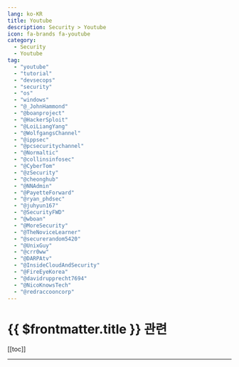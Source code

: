 ```yaml
---
lang: ko-KR
title: Youtube
description: Security > Youtube
icon: fa-brands fa-youtube
category:
  - Security
  - Youtube
tag: 
  - "youtube"
  - "tutorial"
  - "devsecops"
  - "security"
  - "os"
  - "windows"
  - "@_JohnHammond"
  - "@boanproject"
  - "@HackerSploit"
  - "@LoiLiangYang"
  - "@WolfgangsChannel"
  - "@ippsec"
  - "@pcsecuritychannel"
  - "@Normaltic"
  - "@collinsinfosec"
  - "@CyberTom"
  - "@zSecurity"
  - "@cheonghub"
  - "@NNAdmin"
  - "@PayetteForward"
  - "@ryan_phdsec"
  - "@juhyun167"
  - "@SecurityFWD"
  - "@wboan"
  - "@MoreSecurity"
  - "@TheNoviceLearner"
  - "@securerandom5420"
  - "@UnixGuy"
  - "@crr0ww"
  - "@DARPAtv"
  - "@InsideCloudAndSecurity"
  - "@FireEyeKorea"
  - "@davidrupprecht7694"
  - "@NicoKnowsTech"
  - "@redraccooncorp"
---
```


# {{ $frontmatter.title }} 관련

[[toc]]

---

<MyYouTubeItems jsonName="yu-_JohnHammond" /><!-- John Hammond -->
<MyYouTubeItems jsonName="yu-boanproject" /><!-- 보안프로젝트[boanproject] -->
<MyYouTubeItems jsonName="yu-HackerSploit" /><!-- HackerSploit -->
<MyYouTubeItems jsonName="yu-LoiLiangYang" /><!-- Loi Liang Yang -->
<MyYouTubeItems jsonName="yu-WolfgangsChannel" /><!-- Wolfgang's Channel -->
<MyYouTubeItems jsonName="yu-ippsec" /><!-- IppSec -->
<MyYouTubeItems jsonName="yu-pcsecuritychannel" /><!-- The PC Security Channel -->
<MyYouTubeItems jsonName="yu-Normaltic" /><!-- Normaltic Place -->
<MyYouTubeItems jsonName="yu-collinsinfosec" /><!-- Grant Collins -->
<MyYouTubeItems jsonName="yu-CyberTom" /><!-- Cyber Tom -->
<MyYouTubeItems jsonName="yu-zSecurity" /><!-- zSecurity -->
<MyYouTubeItems jsonName="yu-cheonghub" /><!-- 청일 -->
<MyYouTubeItems jsonName="yu-NNAdmin" /><!-- Nielsen Networking -->
<MyYouTubeItems jsonName="yu-PayetteForward" /><!-- Payette Forward -->
<MyYouTubeItems jsonName="yu-ryan_phdsec" /><!-- PhD Security -->
<MyYouTubeItems jsonName="yu-juhyun167" /><!-- Juhyun Song -->
<MyYouTubeItems jsonName="yu-SecurityFWD" /><!-- SecurityFWD -->
<MyYouTubeItems jsonName="yu-wboan" /><!-- W보안넷 : 정보보안 -->
<MyYouTubeItems jsonName="yu-MoreSecurity" /><!-- 삼평동연구소 -->
<MyYouTubeItems jsonName="yu-TheNoviceLearner" /><!-- The Novice Learner -->
<MyYouTubeItems jsonName="yu-securerandom5420" /><!-- SecureRandom -->
<MyYouTubeItems jsonName="yu-UnixGuy" /><!-- UnixGuy | Cyber Security Career -->
<MyYouTubeItems jsonName="yu-crr0ww" /><!-- crow -->
<MyYouTubeItems jsonName="yu-DARPAtv" /><!-- DARPAtv -->
<MyYouTubeItems jsonName="yu-InsideCloudAndSecurity" /><!-- Inside Cloud and Security -->
<MyYouTubeItems jsonName="yu-FireEyeKorea" /><!-- FireEye Korea -->
<MyYouTubeItems jsonName="yu-davidrupprecht7694" /><!-- David Rupprecht -->
<MyYouTubeItems jsonName="yu-NicoKnowsTech" /><!-- Nico Knows Tech -->
<MyYouTubeItems jsonName="yu-redraccooncorp" /><!-- 레드라쿤 Red Raccoon -->
<MyYouTubeItems jsonName="yu-networkexploit2521" /><!-- NetworkExploit -->
<MyYouTubeItems jsonName="yu-danscourses" /><!-- danscourses -->
<MyYouTubeItems jsonName="yu-plaintextpackets" /><!-- Plaintext Packets -->
<MyYouTubeItems jsonName="yu-CyberFlow10" /><!-- CyberFlow -->
<MyYouTubeItems jsonName="yu-LAWRENCESYSTEMS" /><!-- Lawrence Systems -->
<MyYouTubeItems jsonName="yu-TCMSecurityAcademy" /><!-- The Cyber Mentor -->
<MyYouTubeItems jsonName="yu-BenminTV" /><!-- 민병욱 Benmin TV -->
<MyYouTubeItems jsonName="yu-SIKANDARshaik" /><!-- Sikandar Shaik -->
<MyYouTubeItems jsonName="yu-TheoriTV" /><!-- 티오리티비 TheoriTV -->
<MyYouTubeItems jsonName="yu-CyberGizmo" /><!-- DJ Ware -->
<MyYouTubeItems jsonName="yu-an0n_ali" /><!-- An0n Ali -->
<MyYouTubeItems jsonName="yu-VeritasTechnologies" /><!-- Veritas Technologies -->
<MyYouTubeItems jsonName="yu-Snyksec" /><!-- Snyk -->
<MyYouTubeItems jsonName="yu-ProTechShow" /><!-- Pro Tech Show -->
<MyYouTubeItems jsonName="yu-OpenSecurityTraining" /><!-- OpenSecurityTraining2 -->
<MyYouTubeItems jsonName="yu-sudoSecurity" /><!-- sudo Security (Florian Dalwigk) -->
<MyYouTubeItems jsonName="yu-StormWindStudios" /><!-- StormWind Studios -->
<MyYouTubeItems jsonName="yu-eccouncilusa" /><!-- EC-Council -->
<MyYouTubeItems jsonName="yu-jeFF0Falltrades" /><!-- jeFF0Falltrades -->
<MyYouTubeItems jsonName="yu-KeepItTechie" /><!-- KeepItTechie -->
<MyYouTubeItems jsonName="yu-Seytonic" /><!-- Seytonic -->
<MyYouTubeItems jsonName="yu-Cobuman" /><!-- cobuman -->
<MyYouTubeItems jsonName="yu-hacktivityconf" /><!-- Hacktivity -->
<MyYouTubeItems jsonName="yu-LeetCipher" /><!-- Leet Cipher -->
<MyYouTubeItems jsonName="yu-DavesGarage" /><!-- Dave's Garage -->
<MyYouTubeItems jsonName="yu-PracticalNetworking" /><!-- Practical Networking -->
<MyYouTubeItems jsonName="yu-Cyberspatial" /><!-- Cyberspatial -->
<MyYouTubeItems jsonName="yu-chrissimmonds" /><!-- chris simmonds -->
<MyYouTubeItems jsonName="yu-homenetworkguy" /><!-- Home Network Guy -->
<MyYouTubeItems jsonName="yu-Unplug-IT" /><!-- UnplugIT -->
<MyYouTubeItems jsonName="yu-hackitconsultancy" /><!-- HACK IT CONSULTANCY -->
<MyYouTubeItems jsonName="yu-davidbombal" /><!-- David Bombal -->
<MyYouTubeItems jsonName="yu-cybernews" /><!-- CyberNews -->
<MyYouTubeItems jsonName="yu-보안쟁이" /><!-- 보안쟁이 -->
<MyYouTubeItems jsonName="yu-cazz" /><!-- cazz -->
<MyYouTubeItems jsonName="yu-CosmodiumCS" /><!-- Cosmodium CyberSecurity -->
<MyYouTubeItems jsonName="yu-TechRaj156" /><!-- Tech Raj -->
<MyYouTubeItems jsonName="yu-sparrowcorp" /><!-- 스패로우 : Sparrow -->
<MyYouTubeItems jsonName="yu-professorblackops-cybersec1168" /><!-- ProfessorBlackOps - CyberSecurity for the people -->
<MyYouTubeItems jsonName="yu-Securiosity" /><!-- Securiosity -->

<TagLinks />
